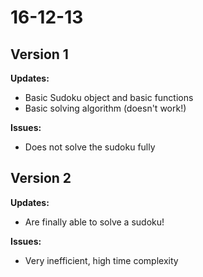 # 16-12-13
## Version 1

**Updates:**

- Basic Sudoku object and basic functions
- Basic solving algorithm (doesn't work!)

**Issues:**

- Does not solve the sudoku fully

## Version 2

**Updates:**

- Are finally able to solve a sudoku!

**Issues:**

- Very inefficient, high time complexity
